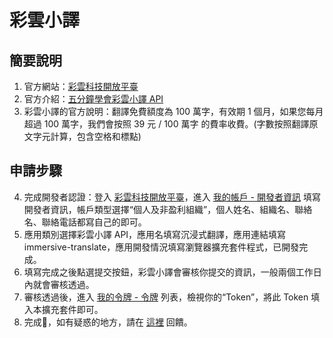 # 彩雲小譯

## 簡要說明

1. 官方網站：[彩雲科技開放平臺](https://dashboard.caiyunapp.com/)
2. 官方介紹：[五分鐘學會彩雲小譯 API](https://docs.caiyunapp.com/blog/2018/09/03/lingocloud-api/)
3. 彩雲小譯的官方說明：翻譯免費額度為 100 萬字，有效期 1 個月，如果您每月超過 100 萬字，我們會按照 39 元 / 100 萬字 的費率收費。(字數按照翻譯原文字元計算，包含空格和標點)

## 申請步驟

4. 完成開發者認證：登入 [彩雲科技開放平臺](https://dashboard.caiyunapp.com/)，進入 [我的帳戶 - 開發者資訊](https://dashboard.caiyunapp.com/user/user/info/) 填寫開發者資訊，帳戶類型選擇“個人及非盈利組織”，個人姓名、組織名、聯絡名、聯絡電話都寫自己的即可。
5. 應用類別選擇彩雲小譯 API，應用名填寫沉浸式翻譯，應用連結填寫 immersive-translate，應用開發情況填寫瀏覽器擴充套件程式，已開發完成。
6. 填寫完成之後點選提交按鈕，彩雲小譯會審核你提交的資訊，一般兩個工作日內就會審核透過。
7. 審核透過後，進入 [我的令牌 - 令牌](https://dashboard.caiyunapp.com/v1/token/) 列表，檢視你的“Token”，將此 Token 填入本擴充套件即可。
8. 完成🎉，如有疑惑的地方，請在 [這裡](https://github.com/immersive-translate/immersive-translate/issues/137) 回饋。
